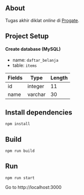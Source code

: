 ## About
Tugas akhir diklat *online* di [Progate](https://progate.com).

## Project Setup
#### Create database (MySQL)
- name: ```daftar_belanja```
- table: ```items```

| Fields | Type | Length |
|---|---|---|
| id | integer | 11 
| name | varchar | 30

## Install dependencies
```
npm install
```

## Build
```
npm run build
```

## Run
```
npm run start
```

Go to http://localhost:3000
